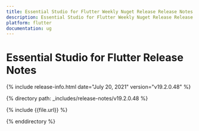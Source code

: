 ```yaml
---
title: Essential Studio for Flutter Weekly Nuget Release Release Notes  
description: Essential Studio for Flutter Weekly Nuget Release Release Notes  
platform: flutter
documentation: ug
---
```


# Essential Studio for Flutter  Release Notes  

{% include release-info.html date="July 20, 2021"  version="v19.2.0.48" %} 


{% directory path: _includes/release-notes/v19.2.0.48 %}

{% include {{file.url}} %}

{% enddirectory %}

